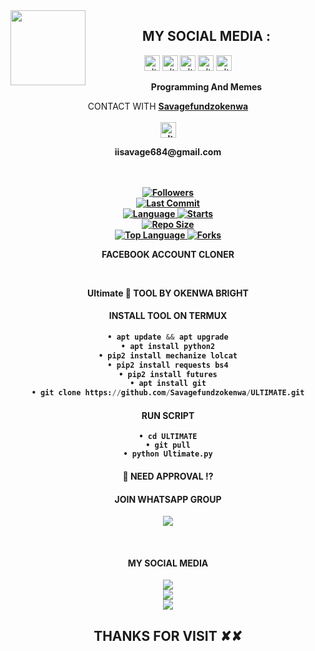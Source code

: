 <img src="https://github.com/Okenwa24/Okenwa24/blob/main/IMAGE/brightokenwa.gif" width="120" height="120" align="left">
<center>



   ##  MY SOCIAL MEDIA : <br>

<a href="https://instagram.com/savage_fundz" target="_blank"><img src="https://github.com/Okenwa24/GUPTA/blob/main/IMAGE/instagram.png" alt="alt text" width="25" height="25"></a> 
<a href="https://t.me/savage_fundz"><img src="https://github.com/Savagefundzokenwa/Azim-vau/blob/main/IMAGE/telegram.png" alt="alt text" width="25" height="25"></a>
<a href="wa.me/+2347061758885"><img src="https://github.com/Savagefundzokenwa/GUPTA/blob/main/IMAGE/WhatsApp.png" alt="alt text" width="25" height="25"></a>
<a href="https://www.facebook.com/okenwa.bright24" target="_blank"><img src="https://github.com/Savagefundzokenwa/GUPTA/blob/main/IMAGE/facebook.png" alt="alt text" width="25" height="25"></a> <a href="https://youtube.com/channel/UCdC-FvZjvj-_SbyeZqLM5Lw"><img src="https://github.com/Savagefundzokenwa/GUPTA/blob/main/IMAGE/youtube.png" alt="alt text" width="25" height="25"></a> 
&nbsp;&nbsp;     &nbsp;&nbsp;    &nbsp;&nbsp;   &nbsp;&nbsp;   &nbsp;&nbsp;
  
____Programming And Memes____

CONTACT WITH <a href="https://github.com/Savagefundzokenwa"><b>Savagefundzokenwa </a> </br><br>
<img src="https://github.com/Savagefundzokenwa/GUPTA/blob/main/IMAGE/contact.png" alt="alt text" width="25" height="25"> <br>
<p>iisavage684@gmail.com</p>  <br> <br> 


<a href="https://github.com/Savagefundzokenwa/followers">
<img title="Followers" src="https://img.shields.io/github/followers/Savagefundzokenwa?label=Followers&color=blue&style=flat-square"></a>

<br>
  <a href="https://github.com/Savagefundzokenwa/termux-style/stargazers/">
  <a href="https://github.com/Savagefundzokenwa/Savage_Fundz">
    <img alt="Last Commit" src="https://img.shields.io/github/last-commit/Savagefundzokenwa/Savage_Fundz.svg"/>
  </a>
<br>
  <a href="https://github.com/Savagefundzokenwa/Savage_Fundz">
    <img alt="Language" src="https://img.shields.io/github/languages/count/Savagefundzokenwa/Savage_Fundz.svg"/>
  </a>
  <a href="https://github.com/Savagefundzokenwa/Savage_Fundz">
    <img alt="Starts" src="https://img.shields.io/github/stars/Savagefundzokenwa/Savage_Fundz.svg"/>
  </a>
<br>
<a href="https://github.com/Savagefundzokenwa/Savage_Fundz">
    <img alt="Repo Size" src="https://img.shields.io/github/repo-size/Savagefundzokenwa/Savage_Fundz.svg"/>
  </a>
<br>
<a href="https://github.com/Savagefundzokenwa/Mark-Tech">
    <img alt="Top Language" src="https://img.shields.io/github/languages/top/Savagefundzokenwa/Mark-Tech.svg"/> <a                                                                                                        href="https://github.com/GUPTA-SHAKEL/Mark-Tech">
    <img alt="Forks" src="https://img.shields.io/github/forks/Savagefundzokenwa/Mark-Tech.svg"/>
  </a>
</div>

</br>
<p align="center">
      FACEBOOK ACCOUNT CLONER
</p>
</br>
<p align="center">
      Ultimate 🥏 TOOL BY OKENWA BRIGHT
</p>

#### INSTALL TOOL ON TERMUX
```python
• apt update && apt upgrade
• apt install python2
• pip2 install mechanize lolcat
• pip2 install requests bs4
• pip2 install futures
• apt install git
• git clone https://github.com/Savagefundzokenwa/ULTIMATE.git
```
#### RUN SCRIPT
```python2
• cd ULTIMATE
• git pull
• python Ultimate.py
```
#### :closed_lock_with_key: NEED APPROVAL ⁉️

#### JOIN WHATSAPP GROUP <br>
[![](https://img.shields.io/badge/WhatsApp-25D366?style=for-the-badge&logo=whatsapp&logoColor=white)](https://chat.whatsapp.com/J9yuomFu406ExZH6ZnbEni)

<br>

#### MY SOCIAL MEDIA

[![](https://img.shields.io/badge/Github-black?logo=Github&logoColor=red&labelColor=black)](https://github.com/Savagefundzokenwa) <br>
[![](https://img.shields.io/badge/Facebook-black?logo=Facebook&logoColor=red&labelColor=black)](https://www.facebook.com/okenwa.bright24) <br>
[![](https://img.shields.io/badge/Instagram-black?logo=Instagram&logoColor=red&labelColor=black)](https://www.instagram.com/savage_fundz2) <br>


<h2> THANKS FOR VISIT ✘✘ <h2\>
